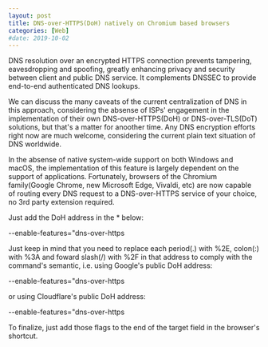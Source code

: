 ```yaml
---
layout: post
title: DNS-over-HTTPS(DoH) natively on Chromium based browsers
categories: [Web]
#date: 2019-10-02
---
```


DNS resolution over an encrypted HTTPS connection prevents tampering, eavesdropping and spoofing, greatly enhancing privacy and security between client and public DNS service. It complements DNSSEC to provide end-to-end authenticated DNS lookups.

We can discuss the many caveats of the current centralization of DNS in this approach, considering the absense of ISPs' engagement in the implementation of their own DNS-over-HTTPS(DoH) or DNS-over-TLS(DoT) solutions, but that's a matter for anoother time. Any DNS encryption efforts right now are much welcome, considering the current plain text situation of DNS worldwide.

In the absense of native system-wide support on both Windows and macOS, the implementation of this feature is largely dependent on the support of applications. Fortunately, browsers of the Chromium family(Google Chrome, new Microsoft Edge, Vivaldi, etc) are now capable of routing every DNS request to a DNS-over-HTTPS service of your choice, no 3rd party extension required.

Just add the DoH address in the \* below:

<p class="message">--enable-features="dns-over-https<DoHTrial" --force-fieldtrials="DoHTrial/Group1" --force-fieldtrial-params="DoHTrial.Group1:server/*/method/POST"</p>

Just keep in mind that you need to replace each period(.) with %2E, colon(:) with %3A and foward slash(/) with %2F in that address to comply with the command's semantic, i.e. using Google's public DoH address: 

<p class="message">--enable-features="dns-over-https<DoHTrial" --force-fieldtrials="DoHTrial/Group1" --force-fieldtrial-params="DoHTrial.Group1:server/https%3A%2F%2Fdns%2Egoogle%2Fdns-query/method/POST"</p>

or using Cloudflare's public DoH address:

<p class="message">--enable-features="dns-over-https<DoHTrial" --force-fieldtrials="DoHTrial/Group1" --force-fieldtrial-params="DoHTrial.Group1:server/https%3A%2F%2Fcloudflare-dns%2Ecom%2Fdns-query/method/POST"</p>

To finalize, just add those flags to the end of the target field in the browser's shortcut.
